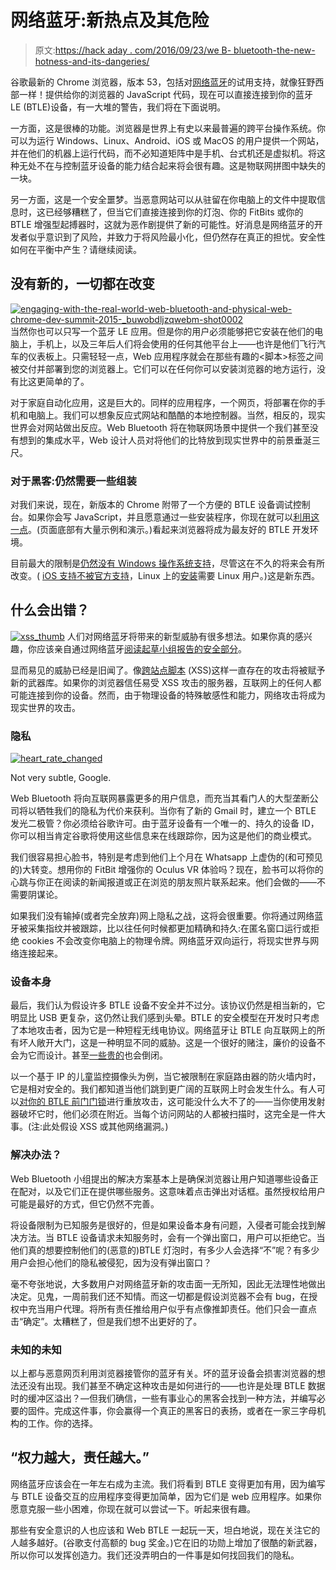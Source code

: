 # 网络蓝牙:新热点及其危险

> 原文:[https://hack aday . com/2016/09/23/we B- bluetooth-the-new-hotness-and-its-dangeries/](https://hackaday.com/2016/09/23/web-bluetooth-the-new-hotness-and-its-dangers/)

谷歌最新的 Chrome 浏览器，版本 53，包括对[网络蓝牙](https://webbluetoothcg.github.io/web-bluetooth/)的试用支持，就像狂野西部一样！提供给你的浏览器的 JavaScript 代码，现在可以直接连接到你的蓝牙 LE (BTLE)设备，有一大堆的警告，我们将在下面说明。

一方面，这是很棒的功能。浏览器是世界上有史以来最普遍的跨平台操作系统。你可以为运行 Windows、Linux、Android、iOS 或 MacOS 的用户提供一个网站，并在他们的机器上运行代码，而不必知道矩阵中是手机、台式机还是虚拟机。将这种无处不在与控制蓝牙设备的能力结合起来将会很有趣。这是物联网拼图中缺失的一块。

另一方面，这是一个安全噩梦。当恶意网站可以从驻留在你电脑上的文件中提取信息时，这已经够糟糕了，但当它们直接连接到你的灯泡、你的 FitBits 或你的 BTLE 增强型起搏器时，这就为恶作剧提供了新的可能性。好消息是网络蓝牙的开发者似乎意识到了风险，并致力于将风险最小化，但仍然存在真正的担忧。安全性如何在平衡中产生？请继续阅读。

## 没有新的，一切都在改变

[![engaging-with-the-real-world-web-bluetooth-and-physical-web-chrome-dev-summit-2015-_buwobdljzqwebm-shot0002](../Images/ecd73042b6b65f666552a925f67923e2.png)](https://hackaday.com/wp-content/uploads/2016/09/engaging-with-the-real-world-web-bluetooth-and-physical-web-chrome-dev-summit-2015-_buwobdljzqwebm-shot0002.jpg) 当然你也可以只写一个蓝牙 LE 应用。但是你的用户必须能够把它安装在他们的电脑上，手机上，以及三年后人们将会使用的任何其他平台上——也许是他们飞行汽车的仪表板上。只需轻轻一点，Web 应用程序就会在那些有趣的<脚本>标签之间被交付并部署到您的浏览器上。它们可以在任何你可以安装浏览器的地方运行，没有比这更简单的了。

对于家庭自动化应用，这是巨大的。同样的应用程序，一个网页，将部署在你的手机和电脑上。我们可以想象反应式网站和酷酷的本地控制器。当然，相反的，现实世界会对网站做出反应。Web Bluetooth 将在物联网场景中提供一个我们甚至没有想到的集成水平，Web 设计人员对将他们的比特放到现实世界中的前景垂涎三尺。

### 对于黑客:仍然需要一些组装

对我们来说，现在，新版本的 Chrome 附带了一个方便的 BTLE 设备调试控制台。如果你会写 JavaScript，并且愿意通过一些安装程序，你现在就可以[利用这一点](https://developers.google.com/web/updates/2015/07/interact-with-ble-devices-on-the-web?hl=en)。(页面底部有大量示例和演示。)看起来浏览器将成为最友好的 BTLE 开发环境。

目前最大的限制是[仍然没有 Windows 操作系统支持](https://medium.com/@urish/is-now-a-good-time-to-start-using-web-bluetooth-hint-yes-yes-it-is-99e998d7b9f6)，尽管这在不久的将来会有所改变。( [iOS 支持不被官方支持](https://github.com/pauljt/BleBrowser)，Linux 上的[安装](https://acassis.wordpress.com/2016/06/28/how-to-get-chrome-web-bluetooth-working-on-linux/)需要 Linux 用户。)这是新东西。

## 什么会出错？

[![xss_thumb](../Images/f3b26e93051837bc81d244d6e9912847.png)](https://hackaday.com/wp-content/uploads/2016/06/xss_thumb.jpg) 人们对网络蓝牙将带来的新型威胁有很多想法。如果你真的感兴趣，你应该亲自通过网络蓝牙[阅读起草小组报告的安全部分](https://webbluetoothcg.github.io/web-bluetooth/#security-and-privacy)。

显而易见的威胁已经是旧闻了。像[跨站点脚本](http://hackaday.com/2016/03/23/the-dark-arts-cross-site-scripting/) (XSS)这样一直存在的攻击将被赋予新的武器库。如果你的浏览器信任易受 XSS 攻击的服务器，互联网上的任何人都可能连接到你的设备。然而，由于物理设备的特殊敏感性和能力，网络攻击将成为现实世界的攻击。

### 隐私

[![heart_rate_changed](../Images/6a2d6379c15d60623e3b633d93045c76.png)](https://hackaday.com/wp-content/uploads/2016/09/heart_rate_changed.png)

Not very subtle, Google.

Web Bluetooth 将向互联网暴露更多的用户信息，而充当其看门人的大型垄断公司将以牺牲我们的隐私为代价来获利。当你有了新的 Gmail 时，建立一个 BTLE 发光二极管？你必须给谷歌许可。由于蓝牙设备有一个唯一的、持久的设备 ID，你可以相当肯定谷歌将使用这些信息来在线跟踪你，因为这是他们的商业模式。

我们很容易担心脸书，特别是考虑到他们上个月在 Whatsapp 上虚伪的(和可预见的)大转变。想用你的 FitBit 增强你的 Oculus VR 体验吗？现在，脸书可以将你的心跳与你正在阅读的新闻报道或正在浏览的朋友照片联系起来。他们会做的——不需要阴谋论。

如果我们没有输掉(或者完全放弃)网上隐私之战，这将会很重要。你将通过网络蓝牙被采集指纹并被跟踪，比以往任何时候都更加精确和持久:在匿名窗口运行或拒绝 cookies 不会改变你电脑上的物理令牌。网络蓝牙双向运行，将现实世界与网络连接起来。

### 设备本身

最后，我们认为假设许多 BTLE 设备不安全并不过分。该协议仍然是相当新的，它明显比 USB 更复杂，这仍然让我们感到头晕。BTLE 的安全模型在开发时只考虑了本地攻击者，因为它是一种短程无线电协议。网络蓝牙让 BTLE 向互联网上的所有坏人敞开大门，这是一种明显不同的威胁。这是一个很好的赌注，廉价的设备不会为它而设计。甚至[一些贵的](http://hackaday.com/2016/02/06/reverse-engineering-a-wifi-security-camera/)也会倒闭。

以一个基于 IP 的儿童监控摄像头为例，当它被限制在家庭路由器的防火墙内时，它是相对安全的。我们都知道当他们跳到更广阔的互联网上时会发生什么。有人可以[对你的 BTLE 前门门锁](http://hackaday.com/2016/08/08/the-terrible-security-of-bluetooth-locks/)进行重放攻击，这可能没什么大不了的——当你使用发射器破坏它时，他们必须在附近。当每个访问网站的人都被扫描时，这完全是一件大事。(注:此处假设 XSS 或其他网络漏洞。)

### 解决办法？

Web Bluetooth 小组提出的解决方案基本上是确保浏览器让用户知道哪些设备正在配对，以及它们正在提供哪些服务。这意味着点击弹出对话框。虽然授权给用户可能是最好的方式，但它仍然不完善。

将设备限制为已知服务是很好的，但是如果设备本身有问题，入侵者可能会找到解决方法。当 BTLE 设备请求未知服务时，会有一个弹出窗口，用户可以拒绝它。当他们真的想要控制他们的(恶意的)BTLE 灯泡时，有多少人会选择“不”呢？有多少用户会担心他们的隐私被侵犯，因为没有弹出窗口？

毫不夸张地说，大多数用户对网络蓝牙新的攻击面一无所知，因此无法理性地做出决定。见鬼，一周前我们还不知情。而这一切都是假设浏览器不会有 bug，在授权中充当用户代理。将所有责任推给用户似乎有点像推卸责任。他们只会一直点击“确定”。太糟糕了，但是我们想不出更好的了。

### 未知的未知

以上都与恶意网页利用浏览器接管你的蓝牙有关。坏的蓝牙设备会损害浏览器的想法还没有出现。我们甚至不确定这种攻击是如何进行的——也许是处理 BTLE 数据时的缓冲区溢出？—但我们确信，一些有事业心的黑客会找到一种方法，并编写必要的固件。完成这件事，你会赢得一个真正的黑客日的表扬，或者在一家三字母机构的工作。你的选择。

## “权力越大，责任越大。”

网络蓝牙应该会在一年左右成为主流。我们将看到 BTLE 变得更加有用，因为编写与 BTLE 设备交互的应用程序变得更加简单，因为它们是 web 应用程序。如果你愿意克服一些小困难，你现在就可以尝试一下。听起来很有趣。

那些有安全意识的人也应该和 Web BTLE 一起玩一天，坦白地说，现在关注它的人越多越好。(谷歌支付高额的 bug 奖金。)它在旧的功勋上增加了很酷的新武器，所以你可以发挥创造力。我们还没弄明白的一件事是如何找回我们的隐私。